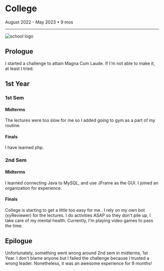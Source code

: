 # College
August 2022 - May 2023 • 9 mos
<hr> 

![school logo](https://res.cloudinary.com/crunchbase-production/image/upload/c_lpad,h_256,w_256,f_auto,q_auto:eco,dpr_1/xgfz5w23trmhp7veqakd)
## Prologue
I started a challenge to attain Magna Cum Laude. If I'm not able to make it, at least I tried.
## 1st Year
### 1st Sem
#### Midterms
The lectures were too slow for me so I added going to gym as a part of my routine.
#### Finals
I have learned php.
### 2nd Sem
#### Midterms
I learned connecting Java to MySQL, and use JFrame as the GUI. I joined an organization for experience.
#### Finals
College is starting to get a little too easy for me.. I rely on my own bot (xyReviewer) for the lectures. I do activities ASAP so they don't pile up, I take care of my mental health. Currently, I'm playing video games to pass the time.
## Epilogue
Unfortunately, something went wrong around 2nd sem in midterms, 1st Year. I don't blame anyone but I failed the challenge because I trusted a wrong leader. Nonetheless, it was an awesome experience for 9 months!
<!-- ## 2nd Year
### 1st Sem
#### Midterms
...
#### Finals
...
### 2nd Sem
#### Midterms
...
#### Finals
...
## 3rd Year
### 1st Sem
#### Midterms
...
#### Finals
...
### 2nd Sem
#### Midterms
...
#### Finals
...
## 4th Year
### 1st Sem
#### Midterms
...
#### Finals
...
### 2nd Sem
#### Midterms
...
#### Finals
...
 -->

